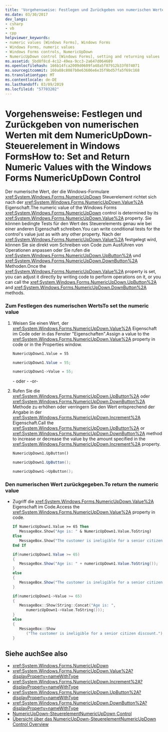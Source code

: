 ```yaml
---
title: 'Vorgehensweise: Festlegen und Zurückgeben von numerischen Werten mit dem NumericUpDown-Steuerelement in Windows Forms'
ms.date: 03/30/2017
dev_langs:
- csharp
- vb
- cpp
helpviewer_keywords:
- numeric values [Windows Forms], Windows Forms
- Windows Forms, numeric values
- Windows Forms controls, NumericUpDown
- NumericUpDown control [Windows Forms], setting and returning values
ms.assetid: 5bd8f8cd-4c12-49ea-9cc3-2a647d064689
ms.openlocfilehash: 166b14fca2009d0609fa48a5f07912b33f074071
ms.sourcegitcommit: 160a88c8087b0e63606e6e35f9bd57fa5f69c168
ms.translationtype: MT
ms.contentlocale: de-DE
ms.lasthandoff: 03/09/2019
ms.locfileid: "57703202"
---
```

# <a name="how-to-set-and-return-numeric-values-with-the-windows-forms-numericupdown-control"></a><span data-ttu-id="0b0e3-102">Vorgehensweise: Festlegen und Zurückgeben von numerischen Werten mit dem NumericUpDown-Steuerelement in Windows Forms</span><span class="sxs-lookup"><span data-stu-id="0b0e3-102">How to: Set and Return Numeric Values with the Windows Forms NumericUpDown Control</span></span>
<span data-ttu-id="0b0e3-103">Der numerische Wert, der die Windows-Formulare <xref:System.Windows.Forms.NumericUpDown> Steuerelement richtet sich nach der <xref:System.Windows.Forms.NumericUpDown.Value%2A> Eigenschaft.</span><span class="sxs-lookup"><span data-stu-id="0b0e3-103">The numeric value of the Windows Forms <xref:System.Windows.Forms.NumericUpDown> control is determined by its <xref:System.Windows.Forms.NumericUpDown.Value%2A> property.</span></span> <span data-ttu-id="0b0e3-104">Sie können bedingte Tests für den Wert des Steuerelements genau wie bei einer anderen Eigenschaft schreiben.</span><span class="sxs-lookup"><span data-stu-id="0b0e3-104">You can write conditional tests for the control's value just as with any other property.</span></span> <span data-ttu-id="0b0e3-105">Nach der <xref:System.Windows.Forms.NumericUpDown.Value%2A> festgelegt wird, können Sie sie direkt vom Schreiben von Code zum Ausführen von Operationen anpassen oder Sie rufen die <xref:System.Windows.Forms.NumericUpDown.UpButton%2A> und <xref:System.Windows.Forms.NumericUpDown.DownButton%2A> Methoden.</span><span class="sxs-lookup"><span data-stu-id="0b0e3-105">Once the <xref:System.Windows.Forms.NumericUpDown.Value%2A> property is set, you can adjust it directly by writing code to perform operations on it, or you can call the <xref:System.Windows.Forms.NumericUpDown.UpButton%2A> and <xref:System.Windows.Forms.NumericUpDown.DownButton%2A> methods.</span></span>  
  
### <a name="to-set-the-numeric-value"></a><span data-ttu-id="0b0e3-106">Zum Festlegen des numerischen Werts</span><span class="sxs-lookup"><span data-stu-id="0b0e3-106">To set the numeric value</span></span>  
  
1.  <span data-ttu-id="0b0e3-107">Weisen Sie einen Wert, der <xref:System.Windows.Forms.NumericUpDown.Value%2A> Eigenschaft im Code oder in das Fenster "Eigenschaften".</span><span class="sxs-lookup"><span data-stu-id="0b0e3-107">Assign a value to the <xref:System.Windows.Forms.NumericUpDown.Value%2A> property in code or in the Properties window.</span></span>  
  
    ```vb  
    NumericUpDown1.Value = 55  
    ```  
  
    ```csharp  
    numericUpDown1.Value = 55;  
    ```  
  
    ```cpp  
    numericUpDown1->Value = 55;  
    ```  
  
     <span data-ttu-id="0b0e3-108">- oder - </span><span class="sxs-lookup"><span data-stu-id="0b0e3-108">-or-</span></span>  
  
2.  <span data-ttu-id="0b0e3-109">Rufen Sie die <xref:System.Windows.Forms.NumericUpDown.UpButton%2A> oder <xref:System.Windows.Forms.NumericUpDown.DownButton%2A> Methode zu erhöhen oder verringern Sie den Wert entsprechend der Angabe in der <xref:System.Windows.Forms.NumericUpDown.Increment%2A> Eigenschaft.</span><span class="sxs-lookup"><span data-stu-id="0b0e3-109">Call the <xref:System.Windows.Forms.NumericUpDown.UpButton%2A> or <xref:System.Windows.Forms.NumericUpDown.DownButton%2A> method to increase or decrease the value by the amount specified in the <xref:System.Windows.Forms.NumericUpDown.Increment%2A> property.</span></span>  
  
    ```vb  
    NumericUpDown1.UpButton()  
    ```  
  
    ```csharp  
    numericUpDown1.UpButton();  
    ```  
  
    ```cpp  
    numericUpDown1->UpButton();  
    ```  
  
### <a name="to-return-the-numeric-value"></a><span data-ttu-id="0b0e3-110">Den numerischen Wert zurückgegeben.</span><span class="sxs-lookup"><span data-stu-id="0b0e3-110">To return the numeric value</span></span>  
  
-   <span data-ttu-id="0b0e3-111">Zugriff die <xref:System.Windows.Forms.NumericUpDown.Value%2A> Eigenschaft im Code.</span><span class="sxs-lookup"><span data-stu-id="0b0e3-111">Access the <xref:System.Windows.Forms.NumericUpDown.Value%2A> property in code.</span></span>  
  
    ```vb  
    If NumericUpDown1.Value >= 65 Then  
       MessageBox.Show("Age is: " & NumericUpDown1.Value.ToString)  
    Else  
       MessageBox.Show("The customer is ineligible for a senior citizen discount.")  
    End If  
    ```  
  
    ```csharp  
    if(numericUpDown1.Value >= 65)  
    {  
       MessageBox.Show("Age is: " + numericUpDown1.Value.ToString());  
    }  
    else  
    {  
       MessageBox.Show("The customer is ineligible for a senior citizen discount.");  
    }  
    ```  
  
    ```cpp  
    if(numericUpDown1->Value >= 65)  
    {  
       MessageBox::Show(String::Concat("Age is: ",  
          numericUpDown1->Value.ToString()));  
    }  
    else  
    {  
       MessageBox::Show  
          ("The customer is ineligible for a senior citizen discount.");  
    }  
    ```  
  
## <a name="see-also"></a><span data-ttu-id="0b0e3-112">Siehe auch</span><span class="sxs-lookup"><span data-stu-id="0b0e3-112">See also</span></span>
- <xref:System.Windows.Forms.NumericUpDown>
- <xref:System.Windows.Forms.NumericUpDown.Value%2A?displayProperty=nameWithType>
- <xref:System.Windows.Forms.NumericUpDown.Increment%2A?displayProperty=nameWithType>
- <xref:System.Windows.Forms.NumericUpDown.UpButton%2A?displayProperty=nameWithType>
- <xref:System.Windows.Forms.NumericUpDown.DownButton%2A?displayProperty=nameWithType>
- [<span data-ttu-id="0b0e3-113">NumericUpDown-Steuerelement</span><span class="sxs-lookup"><span data-stu-id="0b0e3-113">NumericUpDown Control</span></span>](numericupdown-control-windows-forms.md)
- [<span data-ttu-id="0b0e3-114">Übersicht über das NumericUpDown-Steuerelement</span><span class="sxs-lookup"><span data-stu-id="0b0e3-114">NumericUpDown Control Overview</span></span>](numericupdown-control-overview-windows-forms.md)
